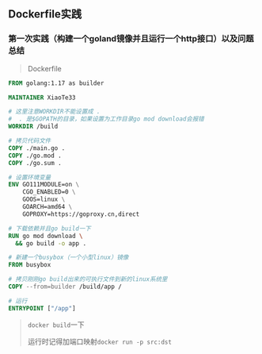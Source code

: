 ## Dockerfile实践



### 第一次实践（构建一个goland镜像并且运行一个http接口）以及问题总结

> Dockerfile      

```dockerfile
FROM golang:1.17 as builder

MAINTAINER XiaoTe33

# 这里注意WORKDIR不能设置成 .
#  . 是$GOPATH的目录，如果设置为工作目录go mod download会报错
WORKDIR /build

# 拷贝代码文件
COPY ./main.go .
COPY ./go.mod .
COPY ./go.sum .

# 设置环境变量
ENV GO111MODULE=on \
    CGO_ENABLED=0 \
    GOOS=linux \
    GOARCH=amd64 \
    GOPROXY=https://goproxy.cn,direct

# 下载依赖并且go build一下
RUN go mod download \
  && go build -o app .

# 新建一个busybox（一个小型linux）镜像
FROM busybox

# 拷贝刚刚go build出来的可执行文件到新的linux系统里
COPY --from=builder /build/app /

# 运行
ENTRYPOINT ["/app"]
```

> `docker build`一下      
>
> 运行时记得加端口映射`docker run -p src:dst`      